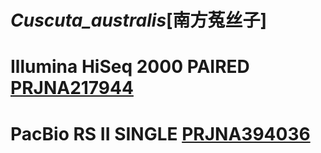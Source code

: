 # *Cuscuta_australis*[南方菟丝子]
# Illumina HiSeq 2000 PAIRED [PRJNA217944](https://www.ebi.ac.uk/ena/data/view/PRJNA217944)
# PacBio RS II SINGLE [PRJNA394036](https://www.ebi.ac.uk/ena/data/view/PRJNA394036)
